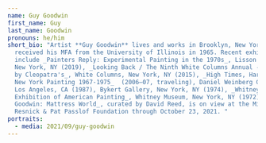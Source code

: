 ```yaml
---
name: Guy Goodwin
first_name: Guy
last_name: Goodwin
pronouns: he/him
short_bio: "Artist **Guy Goodwin** lives and works in Brooklyn, New York. He
  received his MFA from the University of Illinois in 1965. Recent exhibitions
  include _Painters Reply: Experimental Painting in the 1970s_, Lisson Gallery,
  New York, NY (2019), _Looking Back / The Ninth White Columns Annual - Selected
  by Cleopatra's_, White Columns, New York, NY (2015), _High Times, Hard Times:
  New York Painting 1967-1975_  (2006–07, traveling), Daniel Weinberg Gallery,
  Los Angeles, CA (1987), Bykert Gallery, New York, NY (1974), _Whitney Annual
  Exhibition of American Painting_, Whitney Museum, New York, NY (1972). _Guy
  Goodwin: Mattress World_, curated by David Reed, is on view at the Milton
  Resnick & Pat Passlof Foundation through October 23, 2021. "
portraits:
  - media: 2021/09/guy-goodwin
---
```


